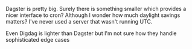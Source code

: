 Dagster is pretty big. Surely there is something smaller which provides a nicer interface to cron? Although I wonder how much daylight savings matters? I've never used a server that wasn't running UTC.

Even Digdag is lighter than Dagster but I'm not sure how they handle sophisticated edge cases
